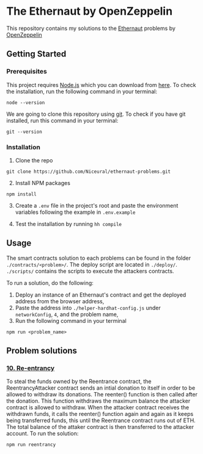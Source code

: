 # The Ethernaut by OpenZeppelin

This repository contains my solutions to the [Ethernaut](https://ethernaut.openzeppelin.com/) problems by [OpenZeppelin](https://www.openzeppelin.com/)

## Getting Started

### Prerequisites

This project requires [Node.js](https://nodejs.org/en/) which you can download from [here](https://nodejs.org/en/download/). To check the installation, run the following command in your terminal:

```
node --version
```

We are going to clone this repository using [git](https://git-scm.com/). To check if you have git installed, run this command in your terminal:

```
git --version
```

### Installation

1. Clone the repo
```
git clone https://github.com/Niceural/ethernaut-problems.git
```

2. Install NPM packages

```
npm install
```

3. Create a `.env` file in the project's root and paste the environment variables following the example in `.env.example`

4. Test the installation by running `hh compile`

## Usage

The smart contracts solution to each problems can be found in the folder `./contracts/<problem>/`. The deploy script are located in `./deploy/`. `./scripts/` contains the scripts to execute the attackers contracts.

To run a solution, do the following:
1. Deploy an instance of an Ethernaut's contract and get the deployed address from the browser address,
2. Paste the address into `./helper-hardhat-config.js` under `networkConfig`, `4`, and the problem name,
3. Run the following command in your terminal
```
npm run <problem_name>
```

## Problem solutions

### [10. Re-entrancy](https://ethernaut.openzeppelin.com/level/0xe6BA07257a9321e755184FB2F995e0600E78c16D)

To steal the funds owned by the Reentrance contract, the ReentrancyAttacker contract sends an intial donation to itself in order to be allowed to withdraw its donations. 
The reenter() function is then called after the donation. This function withdraws the maximum balance the attacker contract is allowed to withdraw. 
When the attacker contract receives the withdrawn funds, it calls the reenter() function again and again as it keeps being transferred funds, this until the Reentrance contract runs out of ETH.
The total balance of the attaker contract is then transferred to the attacker account.
To run the solution:
```
npm run reentrancy
```

